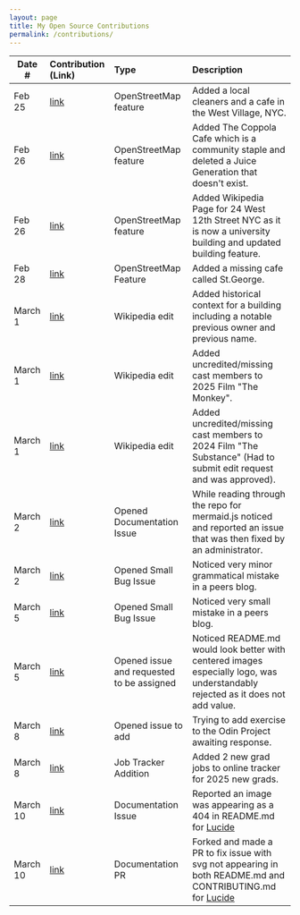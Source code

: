 ```yaml
---
layout: page
title: My Open Source Contributions
permalink: /contributions/
---
```


<!--
Type of the contribution should be "Wikipedia edit", "OpenStreet Map feature", "Documentation", "Course website", "Blog",
"Browser Add-on", etc.

The description should include a brief summary of what you did.

The link should bring us to a public page that shows your contribution. 

Replace the first row with your own contribution. 

-->





| Date #       | Contribution (Link)  | Type  | Description |
|---|:---|:---|:---|
| Feb 25  | [link](https://www.openstreetmap.org/user/Brizenb/history#map=19/40.731894/-74.002223)   | OpenStreetMap feature |  Added a local cleaners and a cafe in the West Village, NYC.   |
| Feb 26 | [link](https://www.openstreetmap.org/changeset/162994003#map=19/40.732355/-74.001518)    | OpenStreetMap feature     | Added The Coppola Cafe which is a community staple and deleted a Juice Generation that doesn't exist.      |
| Feb 26  | [link](https://www.openstreetmap.org/changeset/162994249#map=19/40.734939/-73.995840)     | OpenStreetMap feature      | Added Wikipedia Page for 24 West 12th Street NYC as it is now a university building and updated building feature.      |
| Feb 28 |[link](https://www.openstreetmap.org/changeset/163071874)| OpenStreetMap Feature | Added a missing cafe called St.George. |
| March 1 | [link](https://en.wikipedia.org/w/index.php?title=Casa_Italiana_Zerilli-Marim%C3%B2&oldid=1278338061)| Wikipedia edit | Added historical context for a building including a notable previous owner and previous name.|
| March 1 | [link](https://en.wikipedia.org/w/index.php?title=The_Monkey_(film)&oldid=1278341393) | Wikipedia edit | Added uncredited/missing cast members to 2025 Film "The Monkey". |
| March 1 | [link](https://en.wikipedia.org/wiki/Talk:The_Substance) | Wikipedia edit | Added uncredited/missing cast members to 2024 Film "The Substance" (Had to submit edit request and was approved). |
| March 2 | [link](https://github.com/mermaid-js/mermaid/pull/6342) | Opened Documentation Issue | While reading through the repo for mermaid.js noticed and reported an issue that was then fixed by an administrator. |
| March 2 | [link](https://github.com/ossd-s25/Harry-Yang0518-weekly/issues/2) | Opened Small Bug Issue | Noticed very minor grammatical mistake in a peers blog. |
| March 5 | [link](https://github.com/ossd-s25/foxzhang1224-weekly/issues/1) | Opened Small Bug Issue | Noticed very small mistake in a peers blog. |
| March 5 | [link](https://github.com/linkedin/school-of-sre/issues/182) | Opened issue and requested to be assigned | Noticed README.md would look better with centered images especially logo, was understandably rejected as it does not add value. |
| March 8 | [link](https://github.com/TheOdinProject/javascript-exercises/issues/529) | Opened issue to add | Trying to add exercise to the Odin Project awaiting response. |
| March 8 | [link](https://github.com/SimplifyJobs/New-Grad-Positions/issues/1007) | Job Tracker Addition | Added 2 new grad jobs to online tracker for 2025 new grads. |
| March 10 | [link](https://github.com/lucide-icons/lucide/issues/2887) | Documentation Issue | Reported an image was appearing as a 404 in README.md for [Lucide](https://github.com/lucide-icons/lucide) |
| March 10 | [link](https://github.com/lucide-icons/lucide/pull/2889) | Documentation PR | Forked and made a PR to fix issue with svg not appearing in both README.md and CONTRIBUTING.md for [Lucide](https://github.com/lucide-icons/lucide) |